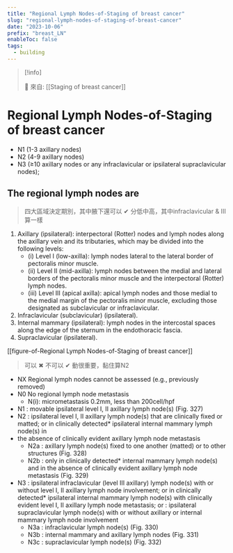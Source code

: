 ```yaml
---
title: "Regional Lymph Nodes-of-Staging of breast cancer"
slug: "regional-lymph-nodes-of-staging-of-breast-cancer"
date: "2023-10-06"
prefix: "breast_LN"
enableToc: false
tags:
  - building
---
```


> [!info]
>
> 🌱 來自: [[Staging of breast cancer]]

# Regional Lymph Nodes-of-Staging of breast cancer

- N1 (1-3 axillary nodes)
- N2 (4-9 axillary nodes)
- N3 (≥10 axillary nodes or any infraclavicular or ipsilateral supraclavicular nodes);

## The regional lymph nodes are

> 四大區域決定期別，其中腋下還可以 ✔ 分低中高，其中infraclavicular & III 算一樣

1. Axillary (ipsilateral): interpectoral (Rotter) nodes and lymph nodes along the axillary
vein and its tributaries, which may be divided into the following levels:
    - (i) Level I (low-axilla): lymph nodes lateral to the lateral border of pectoralis minor muscle.
    - (ii) Level II (mid-axilla): lymph nodes between the medial and lateral borders of the pectoralis minor muscle and the interpectoral (Rotter) lymph nodes.
    - (iii) Level III (apical axilla): apical lymph nodes and those medial to the medial margin of the pectoralis minor muscle, excluding those designated as subclavicular or infraclavicular.
2. Infraclavicular (subclavicular) (ipsilateral).
3. Internal mammary (ipsilateral): lymph nodes in the intercostal spaces along the edge
of the sternum in the endothoracic fascia.
4. Supraclavicular (ipsilateral).

[[figure-of-Regional Lymph Nodes-of-Staging of breast cancer]]

> 可以 ✖ 不可以 ✔ 動很重要，黏住算N2

- NX Regional lymph nodes cannot be assessed (e.g., previously removed)
- N0 No regional lymph node metastasis
  - N(i): micrometastasis 0.2mm, less than 200cell/hpf
- N1 : movable ipsilateral level I, II axillary lymph node(s) (Fig. 327)
- N2 : ipsilateral level I, II axillary lymph node(s) that are clinically fixed or matted; or in clinically detected* ipsilateral internal mammary lymph node(s) in
- the absence of clinically evident axillary lymph node metastasis
  - N2a : axillary lymph node(s) fixed to one another (matted) or to other structures (Fig. 328)
  - N2b : only in clinically detected* internal mammary lymph node(s) and in the absence of clinically evident axillary lymph node metastasis (Fig. 329)
- N3 : ipsilateral infraclavicular (level III axillary) lymph node(s) with or without level I, II axillary lymph node involvement; or in clinically detected* ipsilateral internal mammary lymph node(s) with clinically evident level I, II axillary lymph node metastasis; or : ipsilateral supraclavicular lymph node(s) with or without axillary or internal mammary lymph node involvement
  - N3a : infraclavicular lymph node(s) (Fig. 330)
  - N3b : internal mammary and axillary lymph nodes (Fig. 331)
  - N3c : supraclavicular lymph node(s) (Fig. 332)
